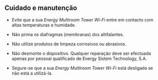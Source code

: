 ## Cuidado e manutenção

* Evite que a sua *Energy Multiroom Tower Wi-Fi* entre em contacto com altas temperaturas e humidade. 

* Não prima os diafragmas (membranas) dos altifalantes.

* Não utilize produtos de limpeza corrosivos ou abrasivos.

* Não desmonte o dispositivo. Qualquer reparação deve ser efectuada apenas por pessoal qualificado de Energy Sistem Technology, S.A.

* Segure-se que a sua *Energy Multiroom Tower Wi-Fi* está desligada se não está a utilizá-la.

